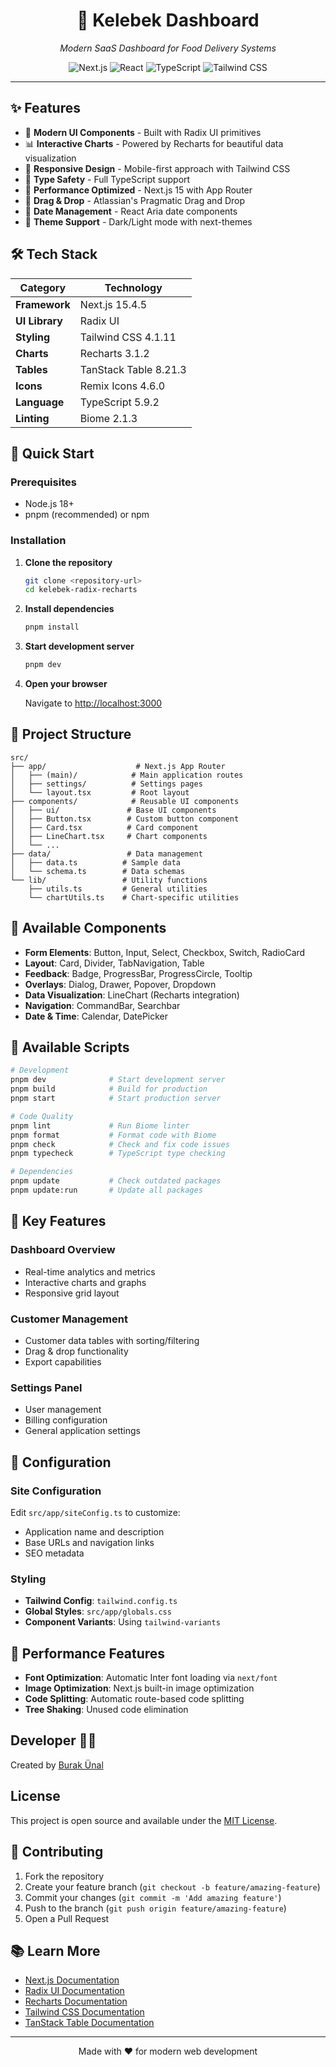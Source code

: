 <div align="center">
  <h1>🦋 Kelebek Dashboard</h1>
  <p><em>Modern SaaS Dashboard for Food Delivery Systems</em></p>
  
  <p>
    <img src="https://img.shields.io/badge/Next.js-15.4.5-black?style=for-the-badge&logo=next.js" alt="Next.js" />
    <img src="https://img.shields.io/badge/React-19.1.1-61DAFB?style=for-the-badge&logo=react" alt="React" />
    <img src="https://img.shields.io/badge/TypeScript-5.9.2-3178C6?style=for-the-badge&logo=typescript" alt="TypeScript" />
    <img src="https://img.shields.io/badge/Tailwind-4.1.11-06B6D4?style=for-the-badge&logo=tailwindcss" alt="Tailwind CSS" />
  </p>
</div>

---

## ✨ Features

- 🎨 **Modern UI Components** - Built with Radix UI primitives
- 📊 **Interactive Charts** - Powered by Recharts for beautiful data visualization
- 📱 **Responsive Design** - Mobile-first approach with Tailwind CSS
- 🔧 **Type Safety** - Full TypeScript support
- 🚀 **Performance Optimized** - Next.js 15 with App Router
- 🎯 **Drag & Drop** - Atlassian's Pragmatic Drag and Drop
- 📅 **Date Management** - React Aria date components
- 🌙 **Theme Support** - Dark/Light mode with next-themes

## 🛠️ Tech Stack

| Category | Technology |
 |----------|------------|
 | **Framework** | Next.js 15.4.5 |
 | **UI Library** | Radix UI |
 | **Styling** | Tailwind CSS 4.1.11 |
 | **Charts** | Recharts 3.1.2 |
 | **Tables** | TanStack Table 8.21.3 |
 | **Icons** | Remix Icons 4.6.0 |
 | **Language** | TypeScript 5.9.2 |
 | **Linting** | Biome 2.1.3 |

## 🚀 Quick Start

### Prerequisites

- Node.js 18+ 
- pnpm (recommended) or npm

### Installation

1. **Clone the repository**
   ```bash
   git clone <repository-url>
   cd kelebek-radix-recharts
   ```

2. **Install dependencies**
   ```bash
   pnpm install
   ```

3. **Start development server**
   ```bash
   pnpm dev
   ```

4. **Open your browser**
   
   Navigate to [http://localhost:3000](http://localhost:3000)

## 📁 Project Structure

```
src/
├── app/                    # Next.js App Router
│   ├── (main)/            # Main application routes
│   ├── settings/          # Settings pages
│   └── layout.tsx         # Root layout
├── components/            # Reusable UI components
│   ├── ui/               # Base UI components
│   ├── Button.tsx        # Custom button component
│   ├── Card.tsx          # Card component
│   ├── LineChart.tsx     # Chart components
│   └── ...
├── data/                 # Data management
│   ├── data.ts          # Sample data
│   └── schema.ts        # Data schemas
└── lib/                 # Utility functions
    ├── utils.ts         # General utilities
    └── chartUtils.ts    # Chart-specific utilities
```

## 🎨 Available Components

- **Form Elements**: Button, Input, Select, Checkbox, Switch, RadioCard
- **Layout**: Card, Divider, TabNavigation, Table
- **Feedback**: Badge, ProgressBar, ProgressCircle, Tooltip
- **Overlays**: Dialog, Drawer, Popover, Dropdown
- **Data Visualization**: LineChart (Recharts integration)
- **Navigation**: CommandBar, Searchbar
- **Date & Time**: Calendar, DatePicker

## 📜 Available Scripts

```bash
# Development
pnpm dev              # Start development server
pnpm build            # Build for production
pnpm start            # Start production server

# Code Quality
pnpm lint             # Run Biome linter
pnpm format           # Format code with Biome
pnpm check            # Check and fix code issues
pnpm typecheck        # TypeScript type checking

# Dependencies
pnpm update           # Check outdated packages
pnpm update:run       # Update all packages
```

## 🎯 Key Features

### Dashboard Overview
- Real-time analytics and metrics
- Interactive charts and graphs
- Responsive grid layout

### Customer Management
- Customer data tables with sorting/filtering
- Drag & drop functionality
- Export capabilities

### Settings Panel
- User management
- Billing configuration
- General application settings

## 🔧 Configuration

### Site Configuration
Edit `src/app/siteConfig.ts` to customize:
- Application name and description
- Base URLs and navigation links
- SEO metadata

### Styling
- **Tailwind Config**: `tailwind.config.ts`
- **Global Styles**: `src/app/globals.css`
- **Component Variants**: Using `tailwind-variants`

## 🌟 Performance Features

- **Font Optimization**: Automatic Inter font loading via `next/font`
- **Image Optimization**: Next.js built-in image optimization
- **Code Splitting**: Automatic route-based code splitting
- **Tree Shaking**: Unused code elimination

## Developer 👨‍💻

Created by [Burak Ünal](https://burakunal28.vercel.app/)

## License

This project is open source and available under the [MIT License](LICENSE).

## 🤝 Contributing

1. Fork the repository
2. Create your feature branch (`git checkout -b feature/amazing-feature`)
3. Commit your changes (`git commit -m 'Add amazing feature'`)
4. Push to the branch (`git push origin feature/amazing-feature`)
5. Open a Pull Request

## 📚 Learn More

- [Next.js Documentation](https://nextjs.org/docs)
- [Radix UI Documentation](https://www.radix-ui.com/docs)
- [Recharts Documentation](https://recharts.org/)
- [Tailwind CSS Documentation](https://tailwindcss.com/docs)
- [TanStack Table Documentation](https://tanstack.com/table/latest)

---

<div align="center">
  <p>Made with ❤️ for modern web development</p>
</div>
